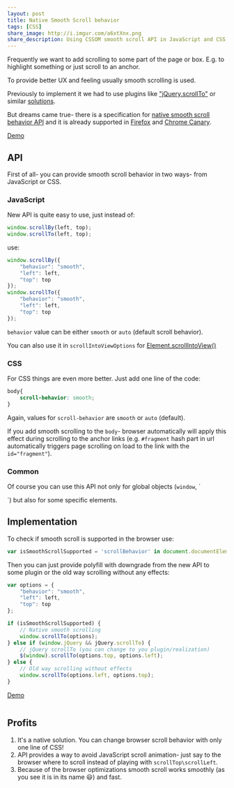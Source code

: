```yaml
---
layout: post
title: Native Smooth Scroll behavior
tags: [CSS]
share_image: http://i.imgur.com/a6xtXnx.png
share_description: Using CSSOM smooth scroll API in JavaScript and CSS
---
```


Frequently we want to add scrolling to some part of the page or box.
E.g. to highlight something or just scroll to an anchor.

To provide better UX and feeling usually smooth scrolling is used.

Previously to implement it we had to use plugins like ["jQuery.scrollTo"](https://github.com/flesler/jquery.scrollTo)
or similar [solutions](https://css-tricks.com/snippets/jquery/smooth-scrolling/).

But dreams came true- there is a specification for [native smooth scroll behavior API](http://dev.w3.org/csswg/cssom-view/)
and it is already supported in [Firefox](https://developer.mozilla.org/en-US/docs/Web/CSS/scroll-behavior) and [Chrome Canary](https://www.chromestatus.com/feature/5812155903377408).

<a href="{{ site.baseurl }}/demos/smooth-scroll-api/"
   target="_blank"
   class="btn-pulse">
    <span class="wrapper">
        <span class="inner"></span>
    </span>
    <span class="text">Demo</span>
</a>

<div class="more"></div>

## API

First of all- you can provide smooth scroll behavior in two ways- from JavaScript or CSS.

### JavaScript

New API is quite easy to use, just instead of:

```javascript
window.scrollBy(left, top);
window.scrollTo(left, top);
```

use:

```javascript
window.scrollBy({
    "behavior": "smooth",
    "left": left,
    "top": top
});
window.scrollTo({
    "behavior": "smooth",
    "left": left,
    "top": top
});
```

`behavior` value can be either `smooth` or `auto` (default scroll behavior).

You can also use it in `scrollIntoViewOptions`
for [Element.scrollIntoView()](https://developer.mozilla.org/en-US/docs/Web/API/Element/scrollIntoView#Parameters)

### CSS

For CSS things are even more better. Just add one line of the code:

```css
body{
    scroll-behavior: smooth;
}
```

Again, values for `scroll-behavior` are `smooth` or `auto` (default).

If you add smooth scrolling to the `body`-
browser automatically will apply this effect during scrolling to the anchor links
(e.g. `#fragment` hash part in url automatically triggers page scrolling on load to the link with the `id="fragment"`).

### Common

Of course you can use this API not only for global objects (`window`, `
<body/>`) but also for some specific elements.

## Implementation

To check if smooth scroll is supported in the browser use:

```javascript
var isSmoothScrollSupported = 'scrollBehavior' in document.documentElement.style;
```

Then you can just provide polyfill with downgrade from the new API to some plugin or the old way scrolling without any effects:

```javascript
var options = {
    "behavior": "smooth",
    "left": left,
    "top": top
};

if (isSmoothScrollSupported) {
    // Native smooth scrolling
    window.scrollTo(options);
} else if (window.jQuery && jQuery.scrollTo) {
    // jQuery scrollTo (you can change to you plugin/realization)
    $(window).scrollTo(options.top, options.left);
} else {
    // Old way scrolling without effects
    window.scrollTo(options.left, options.top);
}
```

<a href="{{ site.baseurl }}/demos/smooth-scroll-api/"
   target="_blank"
   class="btn-pulse">
    <span class="wrapper">
        <span class="inner"></span>
    </span>
    <span class="text">Demo</span>
</a>

<div class="text-center">
    <a href="{{ site.baseurl }}/demos/smooth-scroll-api/">
        <img src="http://i.imgur.com/6P5ikUL.gif" alt=""/>
    </a>
</div>

## Profits
1. It's a native solution. You can change browser scroll behavior with only one line of CSS!
2. API provides a way to avoid JavaScript scroll animation- just say to the browser where to scroll instead of playing with `scrollTop\scrollLeft`.
3. Because of the browser optimizations smooth scroll works smoothly (as you see it is in its name :smiley:) and fast.